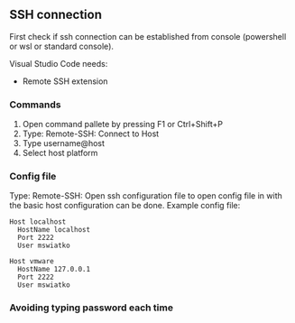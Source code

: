 ## SSH connection

First check if ssh connection can be established from console (powershell or wsl or standard console).

Visual Studio Code needs:
- Remote SSH extension

### Commands

1. Open command pallete by pressing F1 or Ctrl+Shift+P
2. Type: Remote-SSH: Connect to Host
3. Type username@host
4. Select host platform

### Config file

Type: Remote-SSH: Open ssh configuration file to open config file in with the basic host configuration can be done. Example config file:
```
Host localhost
  HostName localhost
  Port 2222
  User mswiatko

Host vmware
  HostName 127.0.0.1
  Port 2222
  User mswiatko
```

### Avoiding typing password each time

